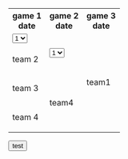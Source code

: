 <html>
<table summary="Tournament Bracket" class="bracket">
<style>
   table.bracket {
    border-collapse: collapse;
    border: none;
}

.bracket td {
    vertical-align: middle;
    width: 40em;
    margin: 0;
    padding: 10px 0px 10px 0px;
}

.bracket td p {
    border-bottom: solid 1px black;
    border-top: solid 1px black;
    border-right: solid 1px black;
    margin: 0;
    padding: 5px 5px 5px 5px;
}

.bracket th{
    text-align:center;
}
</style>
<tr>
    <th>game 1<br>date</th>
    <th>game 2<br>date</th>
    <th>game 3<br>date</th>
</tr>
<tr>
    <td>
    <select name="teams1" id="selection 1"> 
        <option value="team 1">1</option> 
        <option value="team 2">2</option> 
        <option value="team 3">3</option> 
        <option value="team 4">4</option> 
    </select></td>
    <td rowspan="2"><select name="teams2" id="selection 2"> 
        <option value="team 1">1</option> 
        <option value="team 2">2</option> 
        <option value="team 3 ">3</option> 
        <option value="team 4">4</option> </td>
    <td rowspan="4"><p>team1</p></td>
</tr>
<tr>
    <td><p>team 2</p></td>
</tr>
<tr>
    <td><p>team 3</p></td>
    <td rowspan="2"><p>team4</p></td>
</tr>
<tr>
    <td><p>team 4</p></td>
</tr>


</table>

<button onclick="tester()">test</button>


<script>
function tester() {
    alert("hi");
    test1 = "cool"
    document.getElementById("four").innerHTML = (test1);
    alert(test1);

}
</script>
</html>